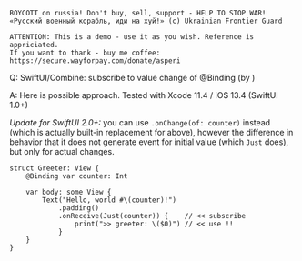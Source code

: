 ```
BOYCOTT on russia! Don't buy, sell, support - HELP TO STOP WAR!
«Русский военный корабль, иди на хуй!» (c) Ukrainian Frontier Guard

ATTENTION: This is a demo - use it as you wish. Reference is appriciated.
If you want to thank - buy me coffee: https://secure.wayforpay.com/donate/asperi
```

Q: SwiftUI/Combine: subscribe to value change of @Binding (by )

A: Here is possible approach. Tested with Xcode 11.4 / iOS 13.4 (SwiftUI 1.0+)

*Update for SwiftUI 2.0+:* you can use `.onChange(of: counter)` instead (which is actually built-in 
replacement for above), however the difference in behavior that it does not generate event for
initial value (which `Just` does), but only for actual changes.

```
struct Greeter: View {
    @Binding var counter: Int

    var body: some View {
        Text("Hello, world #\(counter)!")
            .padding()
            .onReceive(Just(counter)) {    // << subscribe
                print(">> greeter: \($0)") // << use !!
            }
    }
}
```
